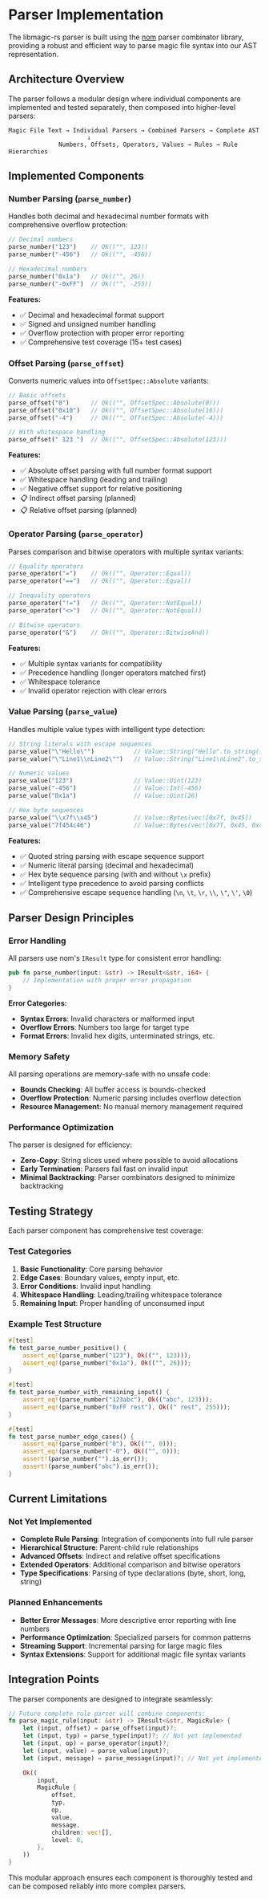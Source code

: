 # Parser Implementation

The libmagic-rs parser is built using the [nom](https://github.com/Geal/nom) parser combinator library, providing a robust and efficient way to parse magic file syntax into our AST representation.

## Architecture Overview

The parser follows a modular design where individual components are implemented and tested separately, then composed into higher-level parsers:

```text
Magic File Text → Individual Parsers → Combined Parsers → Complete AST
                      ↓
              Numbers, Offsets, Operators, Values → Rules → Rule Hierarchies
```

## Implemented Components

### Number Parsing (`parse_number`)

Handles both decimal and hexadecimal number formats with comprehensive overflow protection:

```rust
// Decimal numbers
parse_number("123")    // Ok(("", 123))
parse_number("-456")   // Ok(("", -456))

// Hexadecimal numbers
parse_number("0x1a")   // Ok(("", 26))
parse_number("-0xFF")  // Ok(("", -255))
```

**Features:**

- ✅ Decimal and hexadecimal format support
- ✅ Signed and unsigned number handling
- ✅ Overflow protection with proper error reporting
- ✅ Comprehensive test coverage (15+ test cases)

### Offset Parsing (`parse_offset`)

Converts numeric values into `OffsetSpec::Absolute` variants:

```rust
// Basic offsets
parse_offset("0")      // Ok(("", OffsetSpec::Absolute(0)))
parse_offset("0x10")   // Ok(("", OffsetSpec::Absolute(16)))
parse_offset("-4")     // Ok(("", OffsetSpec::Absolute(-4)))

// With whitespace handling
parse_offset(" 123 ")  // Ok(("", OffsetSpec::Absolute(123)))
```

**Features:**

- ✅ Absolute offset parsing with full number format support
- ✅ Whitespace handling (leading and trailing)
- ✅ Negative offset support for relative positioning
- 📋 Indirect offset parsing (planned)
- 📋 Relative offset parsing (planned)

### Operator Parsing (`parse_operator`)

Parses comparison and bitwise operators with multiple syntax variants:

```rust
// Equality operators
parse_operator("=")    // Ok(("", Operator::Equal))
parse_operator("==")   // Ok(("", Operator::Equal))

// Inequality operators
parse_operator("!=")   // Ok(("", Operator::NotEqual))
parse_operator("<>")   // Ok(("", Operator::NotEqual))

// Bitwise operators
parse_operator("&")    // Ok(("", Operator::BitwiseAnd))
```

**Features:**

- ✅ Multiple syntax variants for compatibility
- ✅ Precedence handling (longer operators matched first)
- ✅ Whitespace tolerance
- ✅ Invalid operator rejection with clear errors

### Value Parsing (`parse_value`)

Handles multiple value types with intelligent type detection:

```rust
// String literals with escape sequences
parse_value("\"Hello\"")           // Value::String("Hello".to_string())
parse_value("\"Line1\\nLine2\"")   // Value::String("Line1\nLine2".to_string())

// Numeric values
parse_value("123")                 // Value::Uint(123)
parse_value("-456")                // Value::Int(-456)
parse_value("0x1a")                // Value::Uint(26)

// Hex byte sequences
parse_value("\\x7f\\x45")          // Value::Bytes(vec![0x7f, 0x45])
parse_value("7f454c46")            // Value::Bytes(vec![0x7f, 0x45, 0x4c, 0x46])
```

**Features:**

- ✅ Quoted string parsing with escape sequence support
- ✅ Numeric literal parsing (decimal and hexadecimal)
- ✅ Hex byte sequence parsing (with and without `\x` prefix)
- ✅ Intelligent type precedence to avoid parsing conflicts
- ✅ Comprehensive escape sequence handling (`\n`, `\t`, `\r`, `\\`, `\"`, `\'`, `\0`)

## Parser Design Principles

### Error Handling

All parsers use nom's `IResult` type for consistent error handling:

```rust
pub fn parse_number(input: &str) -> IResult<&str, i64> {
    // Implementation with proper error propagation
}
```

**Error Categories:**

- **Syntax Errors**: Invalid characters or malformed input
- **Overflow Errors**: Numbers too large for target type
- **Format Errors**: Invalid hex digits, unterminated strings, etc.

### Memory Safety

All parsing operations are memory-safe with no unsafe code:

- **Bounds Checking**: All buffer access is bounds-checked
- **Overflow Protection**: Numeric parsing includes overflow detection
- **Resource Management**: No manual memory management required

### Performance Optimization

The parser is designed for efficiency:

- **Zero-Copy**: String slices used where possible to avoid allocations
- **Early Termination**: Parsers fail fast on invalid input
- **Minimal Backtracking**: Parser combinators designed to minimize backtracking

## Testing Strategy

Each parser component has comprehensive test coverage:

### Test Categories

1. **Basic Functionality**: Core parsing behavior
2. **Edge Cases**: Boundary values, empty input, etc.
3. **Error Conditions**: Invalid input handling
4. **Whitespace Handling**: Leading/trailing whitespace tolerance
5. **Remaining Input**: Proper handling of unconsumed input

### Example Test Structure

```rust
#[test]
fn test_parse_number_positive() {
    assert_eq!(parse_number("123"), Ok(("", 123)));
    assert_eq!(parse_number("0x1a"), Ok(("", 26)));
}

#[test]
fn test_parse_number_with_remaining_input() {
    assert_eq!(parse_number("123abc"), Ok(("abc", 123)));
    assert_eq!(parse_number("0xFF rest"), Ok((" rest", 255)));
}

#[test]
fn test_parse_number_edge_cases() {
    assert_eq!(parse_number("0"), Ok(("", 0)));
    assert_eq!(parse_number("-0"), Ok(("", 0)));
    assert!(parse_number("").is_err());
    assert!(parse_number("abc").is_err());
}
```

## Current Limitations

### Not Yet Implemented

- **Complete Rule Parsing**: Integration of components into full rule parser
- **Hierarchical Structure**: Parent-child rule relationships
- **Advanced Offsets**: Indirect and relative offset specifications
- **Extended Operators**: Additional comparison and bitwise operators
- **Type Specifications**: Parsing of type declarations (byte, short, long, string)

### Planned Enhancements

- **Better Error Messages**: More descriptive error reporting with line numbers
- **Performance Optimization**: Specialized parsers for common patterns
- **Streaming Support**: Incremental parsing for large magic files
- **Syntax Extensions**: Support for additional magic file syntax variants

## Integration Points

The parser components are designed to integrate seamlessly:

```rust
// Future complete rule parser will combine components:
fn parse_magic_rule(input: &str) -> IResult<&str, MagicRule> {
    let (input, offset) = parse_offset(input)?;
    let (input, typ) = parse_type(input)?; // Not yet implemented
    let (input, op) = parse_operator(input)?;
    let (input, value) = parse_value(input)?;
    let (input, message) = parse_message(input)?; // Not yet implemented

    Ok((
        input,
        MagicRule {
            offset,
            typ,
            op,
            value,
            message,
            children: vec![],
            level: 0,
        },
    ))
}
```

This modular approach ensures each component is thoroughly tested and can be composed reliably into more complex parsers.
